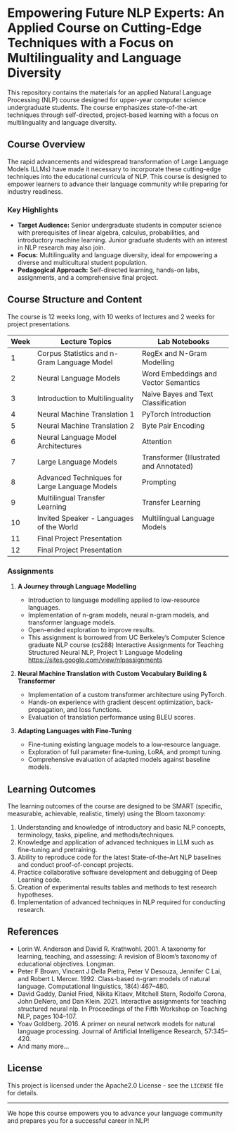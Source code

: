 # Empowering Future NLP Experts: An Applied Course on Cutting-Edge Techniques with a Focus on Multilinguality and Language Diversity

This repository contains the materials for an applied Natural Language Processing (NLP) course designed for upper-year computer science undergraduate students. The course emphasizes state-of-the-art techniques through self-directed, project-based learning with a focus on multilinguality and language diversity.

## Course Overview

The rapid advancements and widespread transformation of Large Language Models (LLMs) have made it necessary to incorporate these cutting-edge techniques into the educational curricula of NLP. This course is designed to empower learners to advance their language community while preparing for industry readiness.

### Key Highlights

- **Target Audience:** Senior undergraduate students in computer science with prerequisites of linear algebra, calculus, probabilities, and introductory machine learning. Junior graduate students with an interest in NLP research may also join.
- **Focus:** Multilinguality and language diversity, ideal for empowering a diverse and multicultural student population.
- **Pedagogical Approach:** Self-directed learning, hands-on labs, assignments, and a comprehensive final project.

## Course Structure and Content

The course is 12 weeks long, with 10 weeks of lectures and 2 weeks for project presentations.

| Week | Lecture Topics | Lab Notebooks |
| --- | --- | --- |
| 1 | Corpus Statistics and n-Gram Language Model | RegEx and N-Gram Modelling |
| 2 | Neural Language Models | Word Embeddings and Vector Semantics |
| 3 | Introduction to Multilinguality | Naive Bayes and Text Classification |
| 4 | Neural Machine Translation 1 | PyTorch Introduction |
| 5 | Neural Machine Translation 2 | Byte Pair Encoding |
| 6 | Neural Language Model Architectures | Attention |
| 7 | Large Language Models | Transformer (Illustrated and Annotated) |
| 8 | Advanced Techniques for Large Language Models | Prompting |
| 9 | Multilingual Transfer Learning | Transfer Learning |
| 10 | Invited Speaker - Languages of the World | Multilingual Language Models |
| 11 | Final Project Presentation |
| 12 | Final Project Presentation |

### Assignments

1. **A Journey through Language Modelling**
   - Introduction to language modelling applied to low-resource languages.
   - Implementation of n-gram models, neural n-gram models, and transformer language models.
   - Open-ended exploration to improve results.
   - This assignment is borrowed from UC Berkeley’s Computer Science graduate NLP course (cs288) Interactive Assignments for Teaching Structured Neural NLP, Project
     1: Language Modeling https://sites.google.com/view/nlpassignments

2. **Neural Machine Translation with Custom Vocabulary Building & Transformer**
   - Implementation of a custom transformer architecture using PyTorch.
   - Hands-on experience with gradient descent optimization, back-propagation, and loss functions.
   - Evaluation of translation performance using BLEU scores.

3. **Adapting Languages with Fine-Tuning**
   - Fine-tuning existing language models to a low-resource language.
   - Exploration of full parameter fine-tuning, LoRA, and prompt tuning.
   - Comprehensive evaluation of adapted models against baseline models.

## Learning Outcomes

The learning outcomes of the course are designed to be SMART (specific, measurable, achievable, realistic, timely) using the Bloom taxonomy:

1. Understanding and knowledge of introductory and basic NLP concepts, terminology, tasks, pipeline, and methods/techniques.
2. Knowledge and application of advanced techniques in LLM such as fine-tuning and pretraining.
3. Ability to reproduce code for the latest State-of-the-Art NLP baselines and conduct proof-of-concept projects.
4. Practice collaborative software development and debugging of Deep Learning code.
5. Creation of experimental results tables and methods to test research hypotheses.
6. Implementation of advanced techniques in NLP required for conducting research.

## References

- Lorin W. Anderson and David R. Krathwohl. 2001. A taxonomy for learning, teaching, and assessing: A revision of Bloom’s taxonomy of educational objectives. Longman.
- Peter F Brown, Vincent J Della Pietra, Peter V Desouza, Jennifer C Lai, and Robert L Mercer. 1992. Class-based n-gram models of natural language. Computational linguistics, 18(4):467–480.
- David Gaddy, Daniel Fried, Nikita Kitaev, Mitchell Stern, Rodolfo Corona, John DeNero, and Dan Klein. 2021. Interactive assignments for teaching structured neural nlp. In Proceedings of the Fifth Workshop on Teaching NLP, pages 104–107.
- Yoav Goldberg. 2016. A primer on neural network models for natural language processing. Journal of Artificial Intelligence Research, 57:345–420.
- And many more...

## License

This project is licensed under the Apache2.0 License - see the `LICENSE` file for details.

---

We hope this course empowers you to advance your language community and prepares you for a successful career in NLP!
